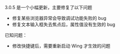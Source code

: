 

3.0.5 是一个小幅更新，主要修复了以下问题

- 修复某些浏览器异常会导致调试功能失败的 bug
- 修复文本输入框失去焦点后，属性值没有生效的 bug

已知问题：

- 修改快捷键后，需要重新启动 Wing 才生效的问题

